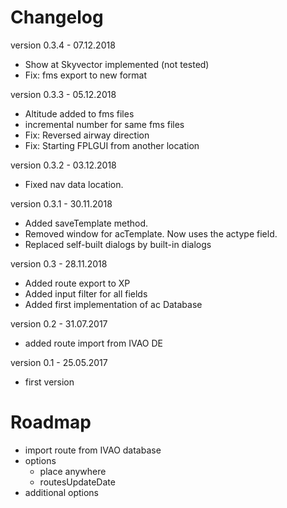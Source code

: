 # Changelog
version 0.3.4 - 07.12.2018
* Show at Skyvector implemented (not tested)
* Fix: fms export to new format

version 0.3.3 - 05.12.2018
* Altitude added to fms files
* incremental number for same fms files
* Fix: Reversed airway direction
* Fix: Starting FPLGUI from another location

version 0.3.2 - 03.12.2018
* Fixed nav data location.

version 0.3.1 - 30.11.2018
* Added saveTemplate method.
* Removed window for acTemplate. Now uses the actype field.
* Replaced self-built dialogs by built-in dialogs

version 0.3 - 28.11.2018
* Added route export to XP
* Added input filter for all fields
* Added first implementation of ac Database

version 0.2 - 31.07.2017
* added route import from IVAO DE

version 0.1 - 25.05.2017
* first version

# Roadmap
* import route from IVAO database
* options
    * place anywhere
    * routesUpdateDate
* additional options
